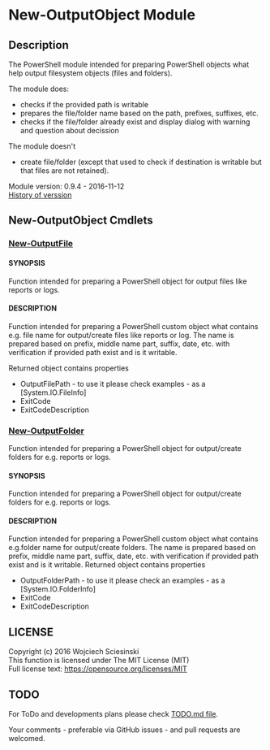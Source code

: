 # New-OutputObject Module
## Description
The PowerShell module intended for preparing PowerShell objects what help output filesystem objects (files and folders).

The module does:
- checks if the provided path is writable
- prepares the file/folder name based on the path, prefixes, suffixes, etc.
- checks if the file/folder already exist and display dialog with warning and question about decission

The module doesn't
- create file/folder (except that used to check if destination is writable but that files are not retained).

Module version: 0.9.4 - 2016-11-12  
[History of verssion](VERSIONS.md)


## New-OutputObject Cmdlets

### [New-OutputFile](Help/New-OutputFile.md)

#### SYNOPSIS
Function intended for preparing a PowerShell object for output files like reports or logs.

#### DESCRIPTION
Function intended for preparing a PowerShell custom object what contains e.g. file name for output/create files like reports or log. The name is prepared based on prefix, middle name part, suffix, date, etc. with verification if provided path exist and is it writable.

Returned object contains properties
- OutputFilePath - to use it please check examples - as a [System.IO.FileInfo]
- ExitCode
- ExitCodeDescription
	

### [New-OutputFolder](Help/New-OutputFolder.md)
Function intended for preparing a PowerShell object for output/create folders for e.g. reports or logs.

#### SYNOPSIS
Function intended for preparing a PowerShell object for output/create folders for e.g. reports or logs.

#### DESCRIPTION
Function intended for preparing a PowerShell custom object what contains e.g.folder name for output/create folders. The name is prepared based on prefix, middle name part, suffix, date, etc. with verification if provided path exist and is it writable.
Returned object contains properties
- OutputFolderPath - to use it please check an examples - as a [System.IO.FolderInfo]
- ExitCode
- ExitCodeDescription

## LICENSE
Copyright (c) 2016 Wojciech Sciesinski  
This function is licensed under The MIT License (MIT)  
Full license text: https://opensource.org/licenses/MIT

## TODO
For ToDo and developments plans please check [TODO.md file](TODO.md).

Your comments - preferable via GitHub issues - and  pull requests are welcomed. 
